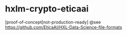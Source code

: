 # hxlm-crypto-eticaai
[proof-of-concept[not-production-ready] @see https://github.com/EticaAI/HXL-Data-Science-file-formats
